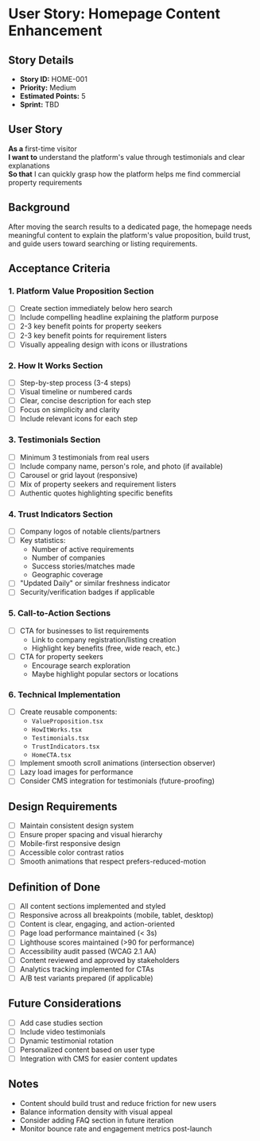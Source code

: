 # User Story: Homepage Content Enhancement

## Story Details
- **Story ID:** HOME-001
- **Priority:** Medium
- **Estimated Points:** 5
- **Sprint:** TBD

## User Story
**As a** first-time visitor  
**I want to** understand the platform's value through testimonials and clear explanations  
**So that** I can quickly grasp how the platform helps me find commercial property requirements

## Background
After moving the search results to a dedicated page, the homepage needs meaningful content to explain the platform's value proposition, build trust, and guide users toward searching or listing requirements.

## Acceptance Criteria

### 1. Platform Value Proposition Section
- [ ] Create section immediately below hero search
- [ ] Include compelling headline explaining the platform purpose
- [ ] 2-3 key benefit points for property seekers
- [ ] 2-3 key benefit points for requirement listers
- [ ] Visually appealing design with icons or illustrations

### 2. How It Works Section
- [ ] Step-by-step process (3-4 steps)
- [ ] Visual timeline or numbered cards
- [ ] Clear, concise description for each step
- [ ] Focus on simplicity and clarity
- [ ] Include relevant icons for each step

### 3. Testimonials Section
- [ ] Minimum 3 testimonials from real users
- [ ] Include company name, person's role, and photo (if available)
- [ ] Carousel or grid layout (responsive)
- [ ] Mix of property seekers and requirement listers
- [ ] Authentic quotes highlighting specific benefits

### 4. Trust Indicators Section
- [ ] Company logos of notable clients/partners
- [ ] Key statistics:
  - Number of active requirements
  - Number of companies
  - Success stories/matches made
  - Geographic coverage
- [ ] "Updated Daily" or similar freshness indicator
- [ ] Security/verification badges if applicable

### 5. Call-to-Action Sections
- [ ] CTA for businesses to list requirements
  - Link to company registration/listing creation
  - Highlight key benefits (free, wide reach, etc.)
- [ ] CTA for property seekers
  - Encourage search exploration
  - Maybe highlight popular sectors or locations

### 6. Technical Implementation
- [ ] Create reusable components:
  - `ValueProposition.tsx`
  - `HowItWorks.tsx`
  - `Testimonials.tsx`
  - `TrustIndicators.tsx`
  - `HomeCTA.tsx`
- [ ] Implement smooth scroll animations (intersection observer)
- [ ] Lazy load images for performance
- [ ] Consider CMS integration for testimonials (future-proofing)

## Design Requirements
- [ ] Maintain consistent design system
- [ ] Ensure proper spacing and visual hierarchy
- [ ] Mobile-first responsive design
- [ ] Accessible color contrast ratios
- [ ] Smooth animations that respect prefers-reduced-motion

## Definition of Done
- [ ] All content sections implemented and styled
- [ ] Responsive across all breakpoints (mobile, tablet, desktop)
- [ ] Content is clear, engaging, and action-oriented
- [ ] Page load performance maintained (< 3s)
- [ ] Lighthouse scores maintained (>90 for performance)
- [ ] Accessibility audit passed (WCAG 2.1 AA)
- [ ] Content reviewed and approved by stakeholders
- [ ] Analytics tracking implemented for CTAs
- [ ] A/B test variants prepared (if applicable)

## Future Considerations
- [ ] Add case studies section
- [ ] Include video testimonials
- [ ] Dynamic testimonial rotation
- [ ] Personalized content based on user type
- [ ] Integration with CMS for easier content updates

## Notes
- Content should build trust and reduce friction for new users
- Balance information density with visual appeal
- Consider adding FAQ section in future iteration
- Monitor bounce rate and engagement metrics post-launch